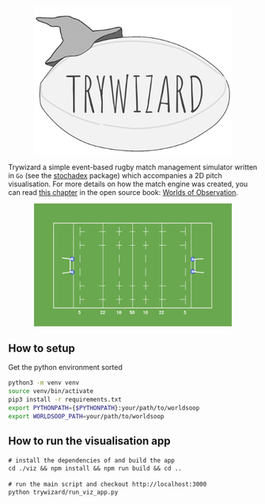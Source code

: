 <p align="center">
<img src="../viz/src/assets/trywizard-logo-animated.gif" width="400"/>
</p>

Trywizard a simple event-based rugby match management simulator written in `Go` (see the [stochadex](https://github.com/umbralcalc/stochadex) package) which accompanies a 2D pitch visualisation. For more details on how the match engine was created, you can read [this chapter](https://umbralcalc.github.io/worlds-of-observation/managing_a_rugby_match/chapter.pdf) in the open source book: [Worlds of Observation](https://umbralcalc.github.io/worlds-of-observation/).

<p align="center">
<img src="../viz/src/assets/pitch-background.png" width="400"/>
</p>

## How to setup

Get the python environment sorted

```bash
python3 -m venv venv
source venv/bin/activate
pip3 install -r requirements.txt
export PYTHONPATH={$PYTHONPATH}:your/path/to/worldsoop
export WORLDSOOP_PATH=your/path/to/worldsoop
```

## How to run the visualisation app

```shell
# install the dependencies of and build the app
cd ./viz && npm install && npm run build && cd ..

# run the main script and checkout http://localhost:3000
python trywizard/run_viz_app.py
```

